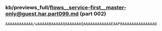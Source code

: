 ### kb/previews_full/flows__service-first__master-only@guest.har.part099.md (part 002)

```md
AAAAAAAAAAAA/wAAAAABAAAAAQAAAAAAAQAAAAAAAAAAAAEAAP8AAAAAAAAAAAAAAQ
```

```
